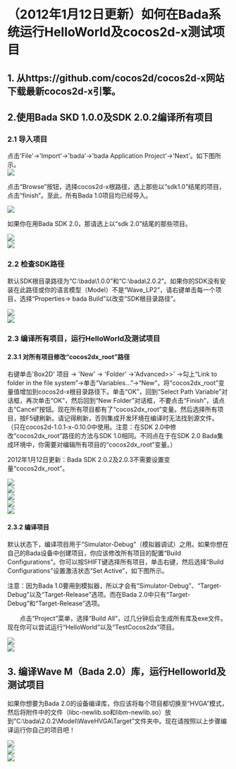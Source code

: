 # （2012年1月12日更新）如何在Bada系统运行HelloWorld及cocos2d-x测试项目

## 1. 从https://github.com/cocos2d/cocos2d-x网站下载最新cocos2d-x引擎。

## 2.使用Bada SKD 1.0.0及SDK 2.0.2编译所有项目
### 2.1 导入项目

点击'File'->'Import'->'bada'->'bada Application Project'->'Next'。如下图所示。     
![](./res/Import_Bada_Application.png)

点击“Browse”按钮，选择cocos2d-x根路径，选上那些以“sdk1.0”结尾的项目，点击“finish”。至此，所有Bada 1.0项目均已经导入。

![](./res/Select_bada_1.0_projects.png)

如果你在用Bada SDK 2.0，那请选上以“sdk 2.0”结尾的那些项目。

![](./res/Select_bada_2.0_projects.png)   
![](./res/All_projects_imported.png)

### 2.2 检查SDK路径

默认SDK根目录路径为“C:\bada\1.0.0”和“C:\bada\2.0.2”。如果你的SDK没有安装在此路径或你的语言模型（Model）不是“Wave_LP2”，请右键单击每一个项目，选择“Properties-> bada Build”以改变“SDK根目录路径”。

![](./res/Check_sdk_root.png)       
![](./res/selete_sdk_path.png)

### 2.3 编译所有项目，运行HelloWorld及测试项目

#### 2.3.1 对所有项目修改“cocos2dx_root”路径

右键单击'Box2D' 项目 -> 'New' -> 'Folder' ->'Advanced>>' ->勾上“Link to folder in the file system”->单击“Variables…”->“New”，将“cocos2dx_root”变量值增加到cocos2d-x根目录路径下。单击“OK”，回到“Select Path Variable”对话框，再次单击“OK”，然后回到“New Folder”对话框，不要点击“Finish”，请点击“Cancel”按钮。现在所有项目都有了“cocos2dx_root”变量。然后选择所有项目，按F5键刷新。请记得刷新，否则集成开发环境在编译时无法找到源文件。
（只在cocos2d-1.0.1-x-0.10.0中使用。注意：在SDK 2.0中修改“cocos2dx_root”路径的方法与SDK 1.0相同。不同点在于在SDK 2.0 Bada集成环境中，你需要对编辑所有项目的“cocos2dx_root”变量。）

2012年1月12日更新：Bada SDK 2.0.2及2.0.3不需要设置变量“cocos2dx_root”。

![](./res/SetLinkVariables.png)    
![](./res/select_path_variable.png)    
![](./res/Edit_cocos2dx_root.png)     
![](./res/Link_click_cancel.png)    
![](./res/Refresh_all_projects.png)   

#### 2.3.2 编译项目

默认状态下，编译项目用于“Simulator-Debug”（模拟器调试）之用。如果你想在自己的Bada设备中创建项目，你应该修改所有项目的配置“Build Configurations”。你可以按SHIFT键选择所有项目，单击右键，然后选择“Build Configurations”设置激活状态“Set Active”，如下图所示。

注意：因为Bada 1.0要用到模拟器，所以才会有“Simulator-Debug”、“Target-Debug”以及“Target-Release”选项。而在Bada 2.0中只有“Target-Debug”和“Target-Release”选项。

　　点击“Project”菜单，选择“Build All”，过几分钟后会生成所有库及exe文件。现在你可以尝试运行“HelloWorld”以及“TestCocos2dx”项目。

![](./res/helloworld_on_bada1.0_simulator.png)    
![](./res/tests_run_on_bada_1.0_simulator.png)

## 3. 编译Wave M（Bada 2.0）库，运行Helloworld及测试项目

如果你想要为Bada 2.0的设备编译库，你应该将每个项目都切换至“HVGA”模式，然后将附件中的文件（libc-newlib.so和libm-newlib.so）放到“C:\bada\2.0.2\Model\WaveHVGA\Target”文件夹中。现在请按照以上步骤编译运行你自己的项目吧！

![](./res/Switch_to_hvga.png)   
![](./res/Helloworld_on_bada2.0_emulator_HVGA.png)    
![](./res/ActionTest_on_bada2.0_emulator_HVGA.png) 
